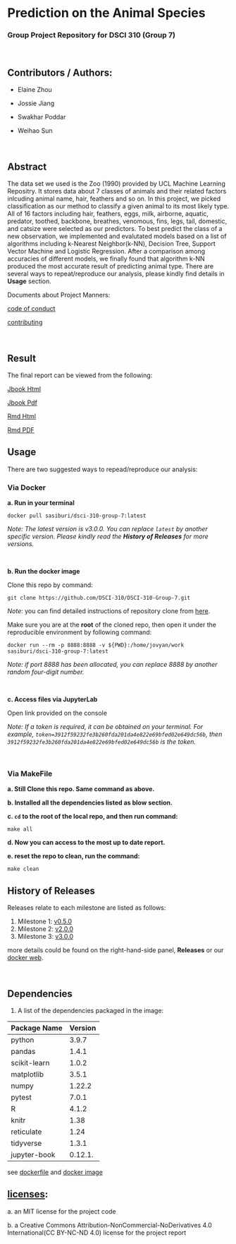 # Prediction on the Animal Species
### Group Project Repository for DSCI 310 (Group 7)
<br>

## Contributors / Authors: 

- Elaine Zhou

- Jossie Jiang

- Swakhar Poddar

- Weihao Sun

<br>

## Abstract
The data set we used is the Zoo (1990) provided by UCL Machine Learning Repositry. It stores data about 7 classes of animals and their related factors inlcuding animal name, hair, feathers and so on. In this project, we picked classification as our method to classify a given animal to its most likely type. All of 16 factors including hair, feathers, eggs, milk, airborne, aquatic, predator, toothed, backbone, breathes, venomous, fins, legs, tail, domestic, and catsize were selected as our predictors. To best predict the class of a new observation, we implemented and evalutated models based on a list of algorithms including k-Nearest Neighbor(k-NN), Decision Tree, Support Vector Machine and Logistic Regression. After a comparison among accuracies of different models, we finally found that algorithm k-NN produced the most accurate result of predicting animal type. There are several ways to repeat/reproduce our analysis, please kindly find details in **Usage** section.

Documents about Project Manners:

[code of conduct](CODE_OF_CONDUCT.md)

[contributing](CONTRIBUTING.md)

<br>

## Result
The final report can be viewed from the following:

[Jbook Html](analysis/_build/html/index.html)

[Jbook Pdf](analysis/_build/latex/python.pdf)

[Rmd Html](doc/zoo_analysis.html)

[Rmd PDF](doc/zoo_analysis.pdf)


## Usage
There are two suggested ways to repead/reproduce our analysis:

### Via Docker

**a. Run in your terminal**

```
docker pull sasiburi/dsci-310-group-7:latest
```

*Note: The latest version is v3.0.0. You can replace `latest` by another specific version.  Please kindly read the **History of Releases** for more versions.*

<br>

**b. Run the docker image**

Clone this repo by command:

```
git clone https://github.com/DSCI-310/DSCI-310-Group-7.git
```

*Note*: you can find detailed instructions of repository clone from [here](https://github.com/DSCI-310/DSCI-310-Group-7.git).

Make sure you are at the **root** of the cloned repo, then open it under the reproducible environment by following command:

```
docker run --rm -p 8888:8888 -v ${PWD}:/home/jovyan/work sasiburi/dsci-310-group-7:latest
```

*Note: if port 8888 has been allocated, you can replace 8888 by another random four-digit number.*

<br>

**c. Access files via JupyterLab**

Open link provided on the console

*Note: If a token is required, it can be obtained on your terminal. For example, `token=3912f59232fe3b260fda201da4e822e69bfed02e649dc56b`, then `3912f59232fe3b260fda201da4e822e69bfed02e649dc56b` is the token.*

<br>



### Via MakeFile

**a. Still Clone this repo. Same command as above.**

**b. Installed all the **dependencies** listed as blow section.**

**c. `cd` to the root of the local repo, and then run command:**

```
make all
```
**d. Now you can access to the most up to date report.**

**e. reset the repo to clean, run the command:**

```
make clean
```



## History of Releases

Releases relate to each milestone are listed as follows:

1. Milestone 1: [v0.5.0](https://github.com/DSCI-310/DSCI-310-Group-7/releases/tag/v0.5.0)
2. Milestone 2: [v2.0.0](https://github.com/DSCI-310/DSCI-310-Group-7/releases/tag/v2.0.0)
3. Milestone 3: [v3.0.0](https://github.com/DSCI-310/DSCI-310-Group-7/releases/tag/v3.0.0)

more details could be found on the right-hand-side panel, **Releases** or our [docker web](https://hub.docker.com/r/sasiburi/dsci-310-group-7/tags).

<br>

## Dependencies

1. A list of the dependencies packaged in the image:

| Package Name | Version |
| ------------ | ------- |
| python       | 3.9.7   |
| pandas       | 1.4.1   |
| scikit-learn | 1.0.2   |
| matplotlib   | 3.5.1   |
| numpy        | 1.22.2  |
| pytest       | 7.0.1   |
| R            | 4.1.2   |
| knitr        | 1.38    |
| reticulate   | 1.24    |
| tidyverse    | 1.3.1   |
| jupyter-book |0.12.1.  |


   see [dockerfile](Dockerfile) and [docker image](https://hub.docker.com/repository/docker/sasiburi/dsci-310-group-7)

##  [licenses](LICENSE.md):

a. an MIT license for the project code 

b. a Creative Commons Attribution-NonCommercial-NoDerivatives 4.0 International(CC BY-NC-ND 4.0) license for the project report







